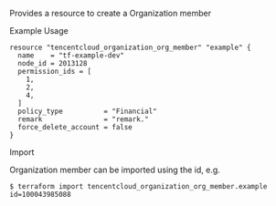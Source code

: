 Provides a resource to create a Organization member

Example Usage

```hcl
resource "tencentcloud_organization_org_member" "example" {
  name    = "tf-example-dev"
  node_id = 2013128
  permission_ids = [
    1,
    2,
    4,
  ]
  policy_type          = "Financial"
  remark               = "remark."
  force_delete_account = false
}
```
Import

Organization member can be imported using the id, e.g.
```
$ terraform import tencentcloud_organization_org_member.example id=100043985088
```

